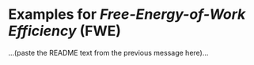 # Examples for *Free-Energy-of-Work Efficiency* (FWE)
…(paste the README text from the previous message here)…
